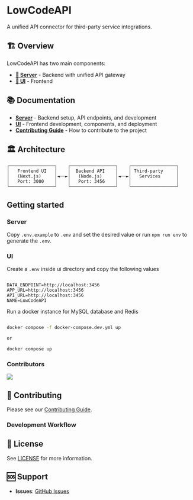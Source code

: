 # LowCodeAPI

A unified API connector for third-party service integrations.

## 🏗️ Overview

LowCodeAPI has two main components:

- **[🚀 Server](./server/README.md)** - Backend with unified API gateway
- **[🎨 UI](./ui/README.md)** - Frontend

## 📚 Documentation

- **[Server](./server/README.md)** - Backend setup, API endpoints, and development
- **[UI](./ui/README.md)** - Frontend development, components, and deployment
- **[Contributing Guide](./CONTRIBUTING.md)** - How to contribute to the project

## 🏛️ Architecture

```
┌─────────────────┐    ┌─────────────────┐    ┌─────────────────┐
│   Frontend UI   │    │  Backend API    │    │ Third-party     │
│   (Next.js)     │◄──►│   (Node.js)     │◄──►│   Services      │
│   Port: 3000    │    │   Port: 3456    │    │                 │
└─────────────────┘    └─────────────────┘    └─────────────────┘
```

## Getting started

### Server

Copy `.env.example` to `.env` and set the desired value or run `npm run env` to generate the `.env`.

### UI

Create a `.env` inside ui directory and copy the following values

```

DATA_ENDPOINT=http://localhost:3456
APP_URL=http://localhost:3456
API_URL=http://localhost:3456
NAME=LowCodeAPI

```

Run a docker instance for MySQL database and Redis

```bash

docker compose -f docker-compose.dev.yml up

or

docker compose up

```

### Contributors

<a href="https://github.com/samal/lowcodeapi/graphs/contributors">
  <img src="https://contrib.rocks/image?repo=samal/lowcodeapi" />
</a>

## 🤝 Contributing

Please see our [Contributing Guide](./CONTRIBUTING.md).

### Development Workflow

## 📄 License

See [LICENSE](./LICENSE) for more information.

## 🆘 Support

- **Issues**: [GitHub Issues](https://github.com/samal/lowcodeapi/issues)
